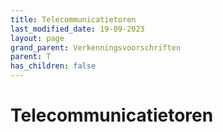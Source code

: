 ```yaml
---
title: Telecommunicatietoren
last_modified_date: 19-09-2023
layout: page
grand_parent: Verkenningsvoorschriften
parent: T
has_children: false
---
```


Telecommunicatietoren
=====================

